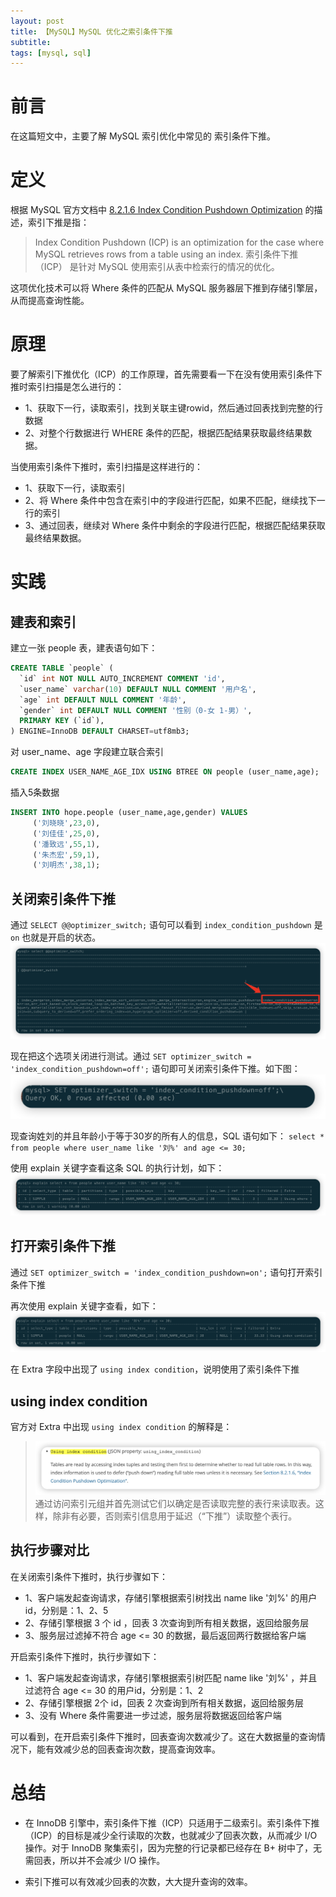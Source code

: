 ```yaml
---
layout: post
title: 【MySQL】MySQL 优化之索引条件下推
subtitle: 
tags: [mysql, sql]
---
```


# 前言
在这篇短文中，主要了解 MySQL 索引优化中常见的 索引条件下推。

# 定义
根据 MySQL 官方文档中 [8.2.1.6 Index Condition Pushdown Optimization][1] 的描述，索引下推是指：

> Index Condition Pushdown (ICP) is an optimization for the case where MySQL retrieves rows from a table using an index.
> 索引条件下推 （ICP） 是针对 MySQL 使用索引从表中检索行的情况的优化。

这项优化技术可以将 Where 条件的匹配从 MySQL 服务器层下推到存储引擎层，从而提高查询性能。

# 原理
要了解索引下推优化（ICP）的工作原理，首先需要看一下在没有使用索引条件下推时索引扫描是怎么进行的：

- 1、获取下一行，读取索引，找到关联主键rowid，然后通过回表找到完整的行数据
- 2、对整个行数据进行 WHERE 条件的匹配，根据匹配结果获取最终结果数据。

当使用索引条件下推时，索引扫描是这样进行的：

- 1、获取下一行，读取索引
- 2、将 Where 条件中包含在索引中的字段进行匹配，如果不匹配，继续找下一行的索引
- 3、通过回表，继续对 Where 条件中剩余的字段进行匹配，根据匹配结果获取最终结果数据。

# 实践
## 建表和索引
建立一张 people 表，建表语句如下：
```sql
CREATE TABLE `people` (
  `id` int NOT NULL AUTO_INCREMENT COMMENT 'id',
  `user_name` varchar(10) DEFAULT NULL COMMENT '用户名',
  `age` int DEFAULT NULL COMMENT '年龄',
  `gender` int DEFAULT NULL COMMENT '性别（0-女 1-男）',
  PRIMARY KEY (`id`),
) ENGINE=InnoDB DEFAULT CHARSET=utf8mb3;
```

对 user_name、age 字段建立联合索引
```sql
CREATE INDEX USER_NAME_AGE_IDX USING BTREE ON people (user_name,age);
```

插入5条数据
```sql
INSERT INTO hope.people (user_name,age,gender) VALUES
	 ('刘晓晓',23,0),
	 ('刘佳佳',25,0),
	 ('潘致远',55,1),
	 ('朱杰宏',59,1),
	 ('刘明杰',38,1);
```

## 关闭索引条件下推
通过 `SELECT @@optimizer_switch;` 语句可以看到 `index_condition_pushdown` 是 `on` 也就是开启的状态。
![查看][3]

现在把这个选项关闭进行测试。通过 `SET optimizer_switch = 'index_condition_pushdown=off';` 语句即可关闭索引条件下推。如下图：
![关闭索引下推][2]

现查询姓刘的并且年龄小于等于30岁的所有人的信息，SQL 语句如下：
`select * from people where user_name like '刘%' and age <= 30;`

使用 explain 关键字查看这条 SQL 的执行计划，如下：
![explain 1][4]

## 打开索引条件下推
通过 `SET optimizer_switch = 'index_condition_pushdown=on';` 语句打开索引条件下推

再次使用 explain 关键字查看，如下：
![explain 2][5]

在 Extra 字段中出现了 `using index condition`，说明使用了索引条件下推

## using index condition
官方对 Extra 中出现 `using index condition` 的解释是：

> ![extra info][6]
> 通过访问索引元组并首先测试它们以确定是否读取完整的表行来读取表。这样，除非有必要，否则索引信息用于延迟（“下推”）读取整个表行。

## 执行步骤对比

在关闭索引条件下推时，执行步骤如下：
- 1、客户端发起查询请求，存储引擎根据索引树找出 name like '刘%' 的用户id，分别是：1、2、5
- 2、存储引擎根据 3 个 id ，回表 3 次查询到所有相关数据，返回给服务层
- 3、服务层过滤掉不符合 age <= 30 的数据，最后返回两行数据给客户端

开启索引条件下推时，执行步骤如下：
- 1、客户端发起查询请求，存储引擎根据索引树匹配 name like '刘%' ，并且过滤符合 age <= 30 的用户id，分别是：1、2
- 2、存储引擎根据 2个 id，回表 2 次查询到所有相关数据，返回给服务层
- 3、没有 Where 条件需要进一步过滤，服务层将数据返回给客户端

可以看到，在开启索引条件下推时，回表查询次数减少了。这在大数据量的查询情况下，能有效减少总的回表查询次数，提高查询效率。

# 总结

- 在 InnoDB 引擎中，索引条件下推（ICP）只适用于二级索引。索引条件下推（ICP）的目标是减少全行读取的次数，也就减少了回表次数，从而减少 I/O 操作。对于 InnoDB 聚集索引，因为完整的行记录都已经存在 B+ 树中了，无需回表，所以并不会减少 I/O 操作。

- 索引下推可以有效减少回表的次数，大大提升查询的效率。



[1]:https://dev.mysql.com/doc/refman/8.2/en/index-condition-pushdown-optimization.html
[2]:https://raw.githubusercontent.com/MaoPingZou/img_repo/master/history/202311221115990.png
[3]:https://raw.githubusercontent.com/MaoPingZou/img_repo/master/history/202311221117174.png
[4]:https://raw.githubusercontent.com/MaoPingZou/img_repo/master/history/202311221209611.png
[5]:https://raw.githubusercontent.com/MaoPingZou/img_repo/master/history/202311221210345.png
[6]:https://raw.githubusercontent.com/MaoPingZou/img_repo/master/history/202311221218621.png